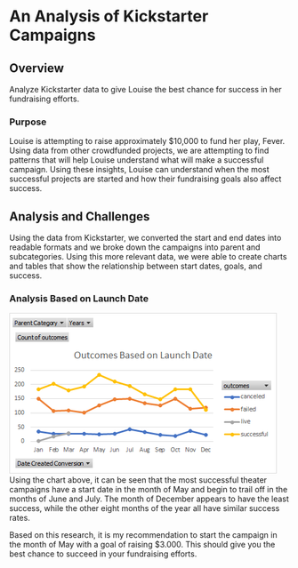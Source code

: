 # An Analysis of Kickstarter Campaigns
## Overview
Analyze Kickstarter data to give Louise the best chance for success in her fundraising efforts.
### Purpose
Louise is attempting to raise approximately $10,000 to fund her play, Fever.  Using data from other crowdfunded projects, we are attempting to find patterns that will help Louise understand what will make a successful campaign.  Using these insights, Louise can understand when the most successful projects are started and how their fundraising goals also affect success.  
## Analysis and Challenges
Using the data from Kickstarter, we converted the start and end dates into readable formats and we broke down the campaigns into parent and subcategories.  Using this more relevant data, we were able to create charts and tables that show the relationship between start dates, goals, and success.  
### Analysis Based on Launch Date
![Outcomes Based on Launch Date](https://github.com/RyanJeffery21/kickstarter-analysis/blob/ff7ff3dabc23c936ea7d8519a0ad2616a3c46b55/Outcomes%20Based%20on%20Launch%20Date.png)
Using the chart above, it can be seen that the most successful theater campaigns have a start date in the month of May and begin to trail off in the months of June and July.  The month of December appears to have the least success, while the other eight months of the year all have similar success rates.  

Based on this research, it is my recommendation to start the campaign in the month of May with a goal of raising $3.000.  This should give you the best chance to succeed in your fundraising efforts.
